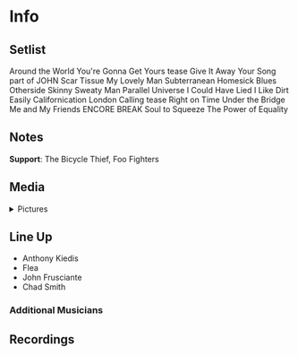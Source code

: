 # Info

## Setlist

Around the World
You're Gonna Get Yours tease
Give It Away
Your Song part of JOHN
Scar Tissue
My Lovely Man
Subterranean Homesick Blues
Otherside
Skinny Sweaty Man
Parallel Universe
I Could Have Lied
I Like Dirt
Easily
Californication
London Calling tease
Right on Time
Under the Bridge
Me and My Friends
ENCORE BREAK
Soul to Squeeze
The Power of Equality

## Notes

**Support**: The Bicycle Thief, Foo Fighters

## Media 

<details>
  <summary>Pictures</summary>
  <!--<img alt="Setlist" title="Setlist" src="_.jpg" height="200" />
  <img alt="Clipping" title="Clipping" src="_.jpg" height="200" />
  <img alt="Flyer" title="Flyer" src="_.jpg" height="200" />-->
</details>

## Line Up

* Anthony Kiedis
* Flea
* John Frusciante
* Chad Smith

### Additional Musicians

## Recordings
